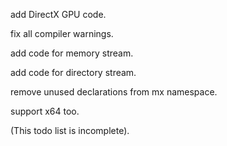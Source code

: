 add DirectX GPU code.

fix all compiler warnings.

add code for memory stream.

add code for directory stream.

remove unused declarations from mx namespace.

support x64 too.

(This todo list is incomplete).